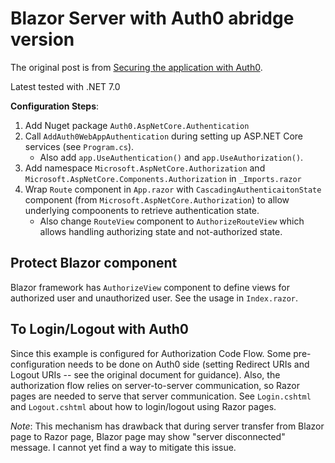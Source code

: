 # Blazor Server with Auth0 abridge version

The original post is from [Securing the application with Auth0](https://auth0.com/blog/what-is-blazor-tutorial-on-building-webapp-with-authentication/#Securing-the-Application-with-Auth0).

Latest tested with .NET 7.0

**Configuration Steps**:
1. Add Nuget package `Auth0.AspNetCore.Authentication`
2. Call `AddAuth0WebAppAuthentication` during setting up ASP.NET Core services (see `Program.cs`).
   * Also add `app.UseAuthentication()` and `app.UseAuthorization()`.
3. Add namespace `Microsoft.AspNetCore.Authorization` and `Microsoft.AspNetCore.Components.Authorization` in
   `_Imports.razor`
4. Wrap `Route` component in `App.razor` with `CascadingAuthenticaitonState` component
   (from `Microsoft.AspNetCore.Authorization`) to allow underlying compoonents to retrieve
   authentication state.
   * Also change `RouteView` component to `AuthorizeRouteView` which allows handling
     authorizing state and not-authorized state.

## Protect Blazor component 
Blazor framework has `AuthorizeView` component to define views for authorized user and 
unauthorized user. See the usage in `Index.razor`.

## To Login/Logout with Auth0
Since this example is configured for Authorization Code Flow. Some pre-configuration needs
to be done on Auth0 side (setting Redirect URIs and Logout URIs -- see the original document
for guidance). Also, the authorization flow relies on server-to-server communication, so Razor
pages are needed to serve that server communication. See `Login.cshtml` and `Logout.cshtml`
about how to login/logout using Razor pages.

*Note*: This mechanism has drawback that during server transfer from Blazor page to Razor page,
Blazor page may show "server disconnected" message. I cannot yet find a way to mitigate this issue.